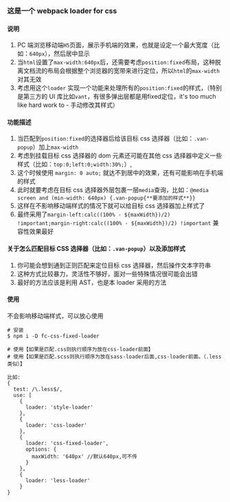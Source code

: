 <!--
 * @Author: zhongyi
 * @Date: 2020-09-12 12:02:57
 * @LastEditTime: 2020-09-13 19:38:33
-->

### 这是一个 webpack loader for css

#### 说明

1. PC 端浏览移动端`H5`页面，展示手机端的效果，也就是设定一个最大宽度（比如：`640px`），然后居中显示
2. 当`html`设置了`max-width:640px`后，还需要考虑`position:fixed`布局，这种脱离文档流的布局会根据整个浏览器的宽带来进行定位，所以`html`的`max-width`对其无效
3. 考虑用这个`loader` 实现一个功能来处理所有的`position:fixed`的样式，（特别是第三方的 UI 库比如`vant`，有很多弹出层都是用fixed定位，it's too much like hard work to - 手动修改其样式）

#### 功能描述

1. 当匹配到`position:fixed`的选择器后给该目标 css 选择器（比如：`.van-popup`）加上`max-width`
2. 考虑到挂载目标 css 选择器的 dom 元素还可能在其他 css 选择器中定义一些样式（比如：`top:0;left:0;width:30%;`）,
3. 这个时候使用 `margin: 0 auto;` 就达不到居中的效果，还有可能影响在手机端的样式
4. 此时就要考虑在目标 css 选择器外层包裹一层`media`查询，比如：`@media screen and (min-width: 640px) {.van-popup{**要添加的样式**}}`
5. 这样在不影响移动端样式的情况下就可以给目标 css 选择器加上样式了
6. 最终采用了`margin-left:calc((100% - ${maxWidth})/2) !important;margin-right:calc((100% - ${maxWidth})/2) !important` 兼容性效果最好

#### 关于怎么匹配目标 CSS 选择器（比如：`.van-popup`）以及添加样式

1. 你可能会想到通到正则匹配来定位目标 css 选择器，然后操作文本字符串
2. 这种方式比较暴力，灵活性不够好，面对一些特殊情况很可能会出错
3. 最好的方法应该是利用 AST，也是本 loader 采用的方法

#### 使用

不会影响移动端样式，可以放心使用

```
# 安装
$ npm i -D fc-css-fixed-loader

# 使用【如果是匹配.css则执行顺序为放在css-loader前面】
# 使用【如果是匹配.scss则执行顺序为放在sass-loader后面,css-loader前面。（.less类似）】

比如:
{
  test: /\.less$/,
  use: [
    {
      loader: 'style-loader'
    },
    {
      loader: 'css-loader'
    },
    {
      loader: 'css-fixed-loader',
      options: {
        maxWidth: '640px' //默认640px,可不传
      }
    },
    {
      loader: 'less-loader'
    }
}

```

